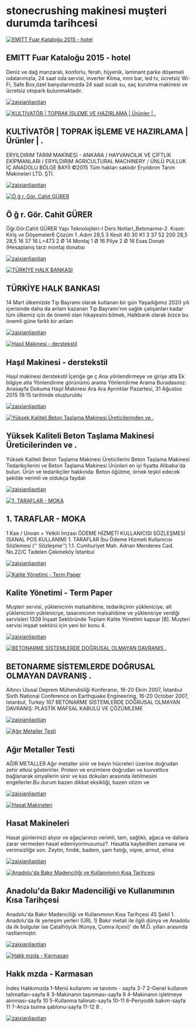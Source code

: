 # stonecrushing makinesi muşteri durumda tarihcesi
<a href="https://mnn.zoosnet.net/LR/Chatpre.aspx?id=MNN94995150&p=https://topgrinding.com/" target="_blank">![EMITT Fuar Kataloğu 2015 - hotel](https://github.com/technlg/images/blob/main/5.jpg)</a>
## EMITT Fuar Kataloğu 2015 - hotel
Deniz ve dağ manzaralı, konforlu, ferah, hijyenik, laminant parke döşemeli odalarımızla, 24 saat oda servisi, inverter Klima, mini bar, led tv, ücretsiz Wi-Fi, Safe Box,özel banyolarımızda 24 saat sıcak su, saç kurutma makinesi ve ücretsiz otopark bulunmaktadır.
<a href="https://mnn.zoosnet.net/LR/Chatpre.aspx?id=MNN94995150&p=https://topgrinding.com/" target="_blank"><img src="https://github.com/technlg/images/raw/main/chat11.jpg" alt="zaixianliaotian"/></a><a href="//whatsapp.shibangsoft.com/WhatsApp.php" ><img src="https://github.com/technlg/images/raw/main/chat11.png" alt=""></a>
<a href="https://mnn.zoosnet.net/LR/Chatpre.aspx?id=MNN94995150&p=https://topgrinding.com/" target="_blank">![KULTİVATÖR | TOPRAK İŞLEME VE HAZIRLAMA | Ürünler | .](https://github.com/technlg/images/blob/main/48.jpg)</a>
## KULTİVATÖR | TOPRAK İŞLEME VE HAZIRLAMA | Ürünler | .
ERYILDIRIM TARIM MAKİNESİ - ANKARA / HAYVANCILIK VE ÇİFTLİK EKİPMANLARI / ERYILDIRIM AGRICULTURAL MACHINERY / ÜNLÜ PULLUK İÇ ANADOLU BÖLGE BAYİİ ©2015 Tüm hakları saklıdır Eryıldırım Tarım Makineleri LTD. ŞTİ.
<a href="https://mnn.zoosnet.net/LR/Chatpre.aspx?id=MNN94995150&p=https://topgrinding.com/" target="_blank"><img src="https://github.com/technlg/images/raw/main/chat11.jpg" alt="zaixianliaotian"/></a><a href="//whatsapp.shibangsoft.com/WhatsApp.php" ><img src="https://github.com/technlg/images/raw/main/chat11.png" alt=""></a>
<a href="https://mnn.zoosnet.net/LR/Chatpre.aspx?id=MNN94995150&p=https://topgrinding.com/" target="_blank">![Ö ğ r. Gör. Cahit GÜRER](https://github.com/technlg/images/blob/main/33.jpg)</a>
## Ö ğ r. Gör. Cahit GÜRER
Öğr.Gör.Cahit GÜRER Yapı Teknolojileri-I Ders Notlari_Betonarme-2. Kısım: Kiriş ve Döşemeler6 Çözüm 1 .Adım 28,5 3 Kesit 40 30 K1 3 37 52 200 28,5 28,5 16 37 16 L=473 2 Ø 14 Montaj 1 Ø 16 Pilye 2 Ø 16 Esas Donatı (Hesaplanış tarzı montaj donatısı
<a href="https://mnn.zoosnet.net/LR/Chatpre.aspx?id=MNN94995150&p=https://topgrinding.com/" target="_blank"><img src="https://github.com/technlg/images/raw/main/chat11.jpg" alt="zaixianliaotian"/></a><a href="//whatsapp.shibangsoft.com/WhatsApp.php" ><img src="https://github.com/technlg/images/raw/main/chat11.png" alt=""></a>
<a href="https://mnn.zoosnet.net/LR/Chatpre.aspx?id=MNN94995150&p=https://topgrinding.com/" target="_blank">![TÜRKİYE HALK BANKASI](https://github.com/technlg/images/blob/main/51.jpg)</a>
## TÜRKİYE HALK BANKASI
14 Mart ülkemizde Tıp Bayramı olarak kutlanan bir gün Yaşadığımız 2020 yılı içerisinde daha da anlam kazanan Tıp Bayramı'nın sağlık çalışanları kadar tüm ülkemiz için de önemli olan hikayesini bilmek, Halkbank olarak bizce bu önemli güne farklı bir anlam
<a href="https://mnn.zoosnet.net/LR/Chatpre.aspx?id=MNN94995150&p=https://topgrinding.com/" target="_blank"><img src="https://github.com/technlg/images/raw/main/chat11.jpg" alt="zaixianliaotian"/></a><a href="//whatsapp.shibangsoft.com/WhatsApp.php" ><img src="https://github.com/technlg/images/raw/main/chat11.png" alt=""></a>
<a href="https://mnn.zoosnet.net/LR/Chatpre.aspx?id=MNN94995150&p=https://topgrinding.com/" target="_blank">![Haşıl Makinesi - derstekstil](https://github.com/technlg/images/blob/main/66.jpg)</a>
## Haşıl Makinesi - derstekstil
Haşıl makinesi derstekstil İçeriğe ge ç Ana yönlendirmeye ve girişe atla Ek bilgiye atla Yönlendirme görünümü arama Yönlendirme Arama Buradasınız: Anasayfa Dokuma Haşıl Makinesi Ara Ara Ayrıntılar Pazartesi, 31 Ağustos 2015 19:15 tarihinde oluşturuldu 
<a href="https://mnn.zoosnet.net/LR/Chatpre.aspx?id=MNN94995150&p=https://topgrinding.com/" target="_blank"><img src="https://github.com/technlg/images/raw/main/chat11.jpg" alt="zaixianliaotian"/></a><a href="//whatsapp.shibangsoft.com/WhatsApp.php" ><img src="https://github.com/technlg/images/raw/main/chat11.png" alt=""></a>
<a href="https://mnn.zoosnet.net/LR/Chatpre.aspx?id=MNN94995150&p=https://topgrinding.com/" target="_blank">![Yüksek Kaliteli Beton Taşlama Makinesi Üreticilerinden ve .](https://github.com/technlg/images/blob/main/38.jpg)</a>
## Yüksek Kaliteli Beton Taşlama Makinesi Üreticilerinden ve .
Yüksek Kaliteli Beton Taşlama Makinesi Üreticilerini Beton Taşlama Makinesi Tedarikçilerini ve Beton Taşlama Makinesi Ürünleri en iyi fiyatta Alibaba'da bulun. Ürün ve tedarikçiler hakkında: Beton öğütme, örnek teşkil edecek şekilde verimli ve oldukça faydalı
<a href="https://mnn.zoosnet.net/LR/Chatpre.aspx?id=MNN94995150&p=https://topgrinding.com/" target="_blank"><img src="https://github.com/technlg/images/raw/main/chat11.jpg" alt="zaixianliaotian"/></a><a href="//whatsapp.shibangsoft.com/WhatsApp.php" ><img src="https://github.com/technlg/images/raw/main/chat11.png" alt=""></a>
<a href="https://mnn.zoosnet.net/LR/Chatpre.aspx?id=MNN94995150&p=https://topgrinding.com/" target="_blank">![1. TARAFLAR - MOKA](https://github.com/technlg/images/blob/main/34.jpg)</a>
## 1. TARAFLAR - MOKA
1 Kae / Unvan + Yetkili İmzası ÖDEME HİZMETİ KULLANICISI SÖZLEŞMESİ (SANAL POS KULLANIM) 1. TARAFLAR İbu Ödeme Hizmeti Kullanıcısı Sözlemesi ('' Sözleşme'') 1.1. Cumhuriyet Mah. Adnan Menderes Cad. No.22/C Tadelen Çekmeköy İstanbul
<a href="https://mnn.zoosnet.net/LR/Chatpre.aspx?id=MNN94995150&p=https://topgrinding.com/" target="_blank"><img src="https://github.com/technlg/images/raw/main/chat11.jpg" alt="zaixianliaotian"/></a><a href="//whatsapp.shibangsoft.com/WhatsApp.php" ><img src="https://github.com/technlg/images/raw/main/chat11.png" alt=""></a>
<a href="https://mnn.zoosnet.net/LR/Chatpre.aspx?id=MNN94995150&p=https://topgrinding.com/" target="_blank">![Kalite Yönetimi - Term Paper](https://github.com/technlg/images/blob/main/32.jpg)</a>
## Kalite Yönetimi - Term Paper
Muşteri servisi, yüklenicinin malsahibine, tedarikçinin yükleniciye, alt yüklenicinin yükleniciye, tasarımcının malsahibine ve yükleniciye verdiği servisleri 1339 İnşaat Sektöründe Toplam Kalite Yönetimi kapsar [8]. Muşteri servisi inşaat sektörü için yeni bir konu 4.
<a href="https://mnn.zoosnet.net/LR/Chatpre.aspx?id=MNN94995150&p=https://topgrinding.com/" target="_blank"><img src="https://github.com/technlg/images/raw/main/chat11.jpg" alt="zaixianliaotian"/></a><a href="//whatsapp.shibangsoft.com/WhatsApp.php" ><img src="https://github.com/technlg/images/raw/main/chat11.png" alt=""></a>
<a href="https://mnn.zoosnet.net/LR/Chatpre.aspx?id=MNN94995150&p=https://topgrinding.com/" target="_blank">![BETONARME SİSTEMLERDE DOĞRUSAL OLMAYAN DAVRANIŞ .](https://github.com/technlg/images/blob/main/16.jpg)</a>
## BETONARME SİSTEMLERDE DOĞRUSAL OLMAYAN DAVRANIŞ .
Altıncı Ulusal Deprem Mühendisliği Konferansı, 16-20 Ekim 2007, İstanbul Sixth National Conference on Earthquake Engineering, 16-20 October 2007, Istanbul, Turkey 167 BETONARME SİSTEMLERDE DOĞRUSAL OLMAYAN DAVRANIŞ: PLASTİK MAFSAL KABULÜ VE ÇÖZÜMLEME
<a href="https://mnn.zoosnet.net/LR/Chatpre.aspx?id=MNN94995150&p=https://topgrinding.com/" target="_blank"><img src="https://github.com/technlg/images/raw/main/chat11.jpg" alt="zaixianliaotian"/></a><a href="//whatsapp.shibangsoft.com/WhatsApp.php" ><img src="https://github.com/technlg/images/raw/main/chat11.png" alt=""></a>
<a href="https://mnn.zoosnet.net/LR/Chatpre.aspx?id=MNN94995150&p=https://topgrinding.com/" target="_blank">![Ağır Metaller Testi](https://github.com/technlg/images/blob/main/3.jpg)</a>
## Ağır Metaller Testi
AĞIR METALLER Ağır metaller sinir ve beyin hücreleri üzerine doğrudan zehir etkisi gösterirler. Protein ve enzimlere doğrudan ve kuvvetlice bağlanarak sinyallerin sinir ve kas dokuları arasında iletilmesini engellerler.Bu durum bazen dikkat eksikliği, bazen otizm ve 
<a href="https://mnn.zoosnet.net/LR/Chatpre.aspx?id=MNN94995150&p=https://topgrinding.com/" target="_blank"><img src="https://github.com/technlg/images/raw/main/chat11.jpg" alt="zaixianliaotian"/></a><a href="//whatsapp.shibangsoft.com/WhatsApp.php" ><img src="https://github.com/technlg/images/raw/main/chat11.png" alt=""></a>
<a href="https://mnn.zoosnet.net/LR/Chatpre.aspx?id=MNN94995150&p=https://topgrinding.com/" target="_blank">![Hasat Makineleri](https://github.com/technlg/images/blob/main/51.jpg)</a>
## Hasat Makineleri
Hasat günlerinizi alıyor ve ağaçlarınızı verimli, tam, sağlıklı, ağaca ve dallara zarar vermeden hasat edemiyormusunuz?. Hasatta kaybedilen zamana ve verimsizliğe son. Zeytin, fındık, badem, şam fıstığı, vişne, armut, elma
<a href="https://mnn.zoosnet.net/LR/Chatpre.aspx?id=MNN94995150&p=https://topgrinding.com/" target="_blank"><img src="https://github.com/technlg/images/raw/main/chat11.jpg" alt="zaixianliaotian"/></a><a href="//whatsapp.shibangsoft.com/WhatsApp.php" ><img src="https://github.com/technlg/images/raw/main/chat11.png" alt=""></a>
<a href="https://mnn.zoosnet.net/LR/Chatpre.aspx?id=MNN94995150&p=https://topgrinding.com/" target="_blank">![Anadolu'da Bakır Madenciliği ve Kullanımının Kısa Tarihçesi](https://github.com/technlg/images/blob/main/46.jpg)</a>
## Anadolu'da Bakır Madenciliği ve Kullanımının Kısa Tarihçesi
Anadolu'da Bakır Madenciliği ve Kullanımının Kısa Tarihçesi 45 Şekil 1. Anadolu'da ilk yerleşim yerleri (URL 1) Bakır metali ile ilgili dünya ve Anadolu da ilk bulgular ise Çatalhöyük (Konya, Çumra ilçesi)' de M.Ö. yılları arasında rastlanmıştır.
<a href="https://mnn.zoosnet.net/LR/Chatpre.aspx?id=MNN94995150&p=https://topgrinding.com/" target="_blank"><img src="https://github.com/technlg/images/raw/main/chat11.jpg" alt="zaixianliaotian"/></a><a href="//whatsapp.shibangsoft.com/WhatsApp.php" ><img src="https://github.com/technlg/images/raw/main/chat11.png" alt=""></a>
<a href="https://mnn.zoosnet.net/LR/Chatpre.aspx?id=MNN94995150&p=https://topgrinding.com/" target="_blank">![Hakk mzda - Karmasan](https://github.com/technlg/images/blob/main/2.jpg)</a>
## Hakk mzda - Karmasan
İndex Hakkımızda 1-Menü kullanımı ve tanıtımı - sayfa 3-7 2-Genel kullanım talimatları-sayfa 8 3-Makinanın taşınması-sayfa 9 4-Makinanın işletmeye alınması-sayfa 10 5-Kullanma talimatı-sayfa 10-11 6-Periyodik bakım-sayfa 11 7-Arıza bulma şablonu-sayfa 11-12 8 .
<a href="https://mnn.zoosnet.net/LR/Chatpre.aspx?id=MNN94995150&p=https://topgrinding.com/" target="_blank"><img src="https://github.com/technlg/images/raw/main/chat11.jpg" alt="zaixianliaotian"/></a><a href="//whatsapp.shibangsoft.com/WhatsApp.php" ><img src="https://github.com/technlg/images/raw/main/chat11.png" alt=""></a>
